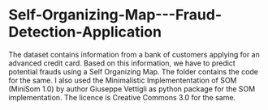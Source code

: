 # Self-Organizing-Map---Fraud-Detection-Application
The dataset contains information from a bank of customers applying for an advanced credit card. Based on this information, we have to predict potential frauds using a Self Organizing Map. The folder contains the code for the same. I also used the Minimalistic Implemententation of SOM (MiniSom 1.0) by author Giuseppe Vettigli as python package for the SOM implementation. The licence is Creative Commons 3.0 for the same. 
